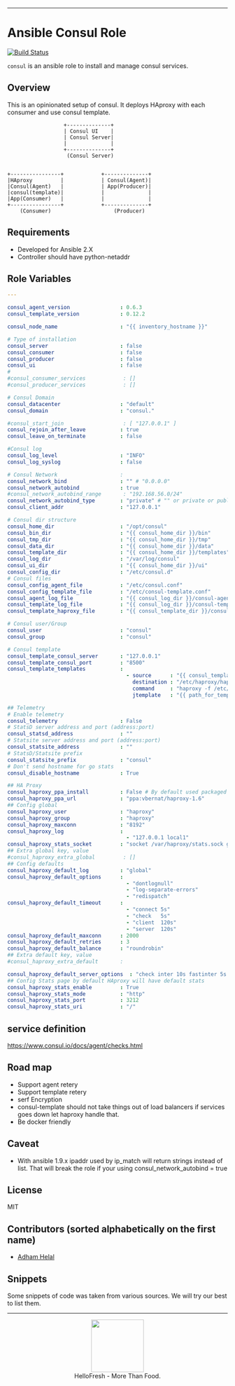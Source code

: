 --------
# Ansible Consul Role
[![Build Status](https://travis-ci.org/hellofresh/ansible-consul.svg?branch=master)](https://travis-ci.org/hellofresh/ansible-consul)

`consul` is an ansible role to install and manage consul services.


## Overview

This is an opinionated setup of consul. It deploys HAproxy with each consumer and use consul template.

```
                  +--------------+
                  | Consul UI    |
                  | Consul Server|
                  |              |
                  +--------------+
                   (Consul Server)


+----------------+            +--------------+
|HAproxy         |            | Consul(Agent)|
|Consul(Agent)   |            | App(Producer)|
|consul(template)|            |              |
|App(Consumer)   |            |              |
+----------------+            +--------------+
    (Consumer)                    (Producer)
```


Requirements
------------

 - Developed for Ansible 2.X
 - Controller should have python-netaddr

Role Variables
--------------

```yaml
---

consul_agent_version                : 0.6.3
consul_template_version             : 0.12.2

consul_node_name                    : "{{ inventory_hostname }}"

# Type of installation
consul_server                       : false
consul_consumer                     : false
consul_producer                     : false
consul_ui                           : false
#
#consul_consumer_services            : []
#consul_producer_services            : []

# Consul Domain 
consul_datacenter                   : "default"
consul_domain                       : "consul."

#consul_start_join                   : [ "127.0.0.1" ]
consul_rejoin_after_leave           : true
consul_leave_on_terminate           : false

#Consul log
consul_log_level                    : "INFO"
consul_log_syslog                   : false

# Consul Network                    : 
consul_network_bind                 : "" # "0.0.0.0"
consul_network_autobind             : true
#consul_network_autobind_range       : "192.168.56.0/24"
consul_network_autobind_type        : "private" # "" or private or public
consul_client_addr                  : "127.0.0.1"

# Consul dir structure      
consul_home_dir                     : "/opt/consul"
consul_bin_dir                      : "{{ consul_home_dir }}/bin"
consul_tmp_dir                      : "{{ consul_home_dir }}/tmp"
consul_data_dir                     : "{{ consul_home_dir }}/data"
consul_template_dir                 : "{{ consul_home_dir }}/templates"
consul_log_dir                      : "/var/log/consul"
consul_ui_dir                       : "{{ consul_home_dir }}/ui"
consul_config_dir                   : "/etc/consul.d"
# Consul files
consul_config_agent_file            : "/etc/consul.conf"
consul_config_template_file         : "/etc/consul-template.conf"
consul_agent_log_file               : "{{ consul_log_dir }}/consul-agent.log"
consul_template_log_file            : "{{ consul_log_dir }}/consul-template.log"
consul_template_haproxy_file        : "{{ consul_template_dir }}/consul_template.cnf"

# Consul user/Group     
consul_user                         : "consul"
consul_group                        : "consul"

# Consul template
consul_template_consul_server       : "127.0.0.1"
consul_template_consul_port         : "8500"
consul_template_templates           :
                                      - source      : "{{ consul_template_haproxy_file }}"
                                        destination : "/etc/haproxy/haproxy.cfg"
                                        command     : "haproxy -f /etc/haproxy/haproxy.cfg -c && sudo service haproxy reload"
                                        jtemplate   : "{{ path_for_template }}haproxy.ctmp.j2"

## Telemetry
# Enable telemetry
consul_telemetry                    : False
# StatsD server address and port (address:port)
consul_statsd_address               : ""
# Statsite server address and port (address:port)
consul_statsite_address             : ""
# StatsD/Statsite prefix
consul_statsite_prefix              : "consul"
# Don't send hostname for go stats
consul_disable_hostname             : True

## HA Proxy
consul_haproxy_ppa_install          : False # By default used packaged version of Haproxy
consul_haproxy_ppa_url              : "ppa:vbernat/haproxy-1.6"
## Config global        
consul_haproxy_user                 : "haproxy"
consul_haproxy_group                : "haproxy"
consul_haproxy_maxconn              : "8192"
consul_haproxy_log                  : 
                                      - "127.0.0.1 local1" 
consul_haproxy_stats_socket         : "socket /var/haproxy/stats.sock group {{ consul_group }} mode 660 level admin"
## Extra global key, value      
#consul_haproxy_extra_global         : []
## Config defaults
consul_haproxy_default_log          : "global"
consul_haproxy_default_options      : 
                                      - "dontlognull"
                                      - "log-separate-errors"
                                      - "redispatch"
consul_haproxy_default_timeout      :
                                      - "connect 5s"
                                      - "check   5s"
                                      - "client  120s"
                                      - "server  120s"
consul_haproxy_default_maxconn      : 2000
consul_haproxy_default_retries      : 3
consul_haproxy_default_balance      : "roundrobin"
## Extra default key, value   
#consul_haproxy_extra_default       : 

consul_haproxy_default_server_options  : "check inter 10s fastinter 5s downinter 8s rise 3 fall 2"
## Config Stats page by default HAproxy will have default stats
consul_haproxy_stats_enable         : True
consul_haproxy_stats_mode           : "http"
consul_haproxy_stats_port           : 3212
consul_haproxy_stats_uri            : "/"
```
service definition
----
https://www.consul.io/docs/agent/checks.html

Road map
-----
- Support agent retery
- Support template retery
- serf Encryption
- consul-template should not take things out of load balancers if services goes down let haproxy handle that.
- Be docker friendly 

Caveat
------
- With ansible 1.9.x ipaddr used by ip_match will return strings instead of list. That will break the role if your using consul_network_autobind = true

License
-------
MIT


Contributors (sorted alphabetically on the first name)
------------------
* [Adham Helal](https://github.com/ahelal)


Snippets 
-------
Some snippets of code was taken from various sources. We will try our best to list them.

--------

<p align="center">
  <a href="https://hellofresh.com">
    <img  width="120" src="https://www.hellofresh.de/images/hellofresh/press/HelloFresh_Logo.png">
  </a><br>
  HelloFresh - More Than Food.
</p>


